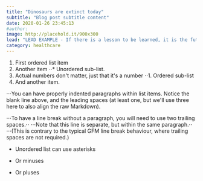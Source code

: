 ```yaml
---
title: "Dinosaurs are extinct today"
subtitle: "Blog post subtitle content"
date: 2020-01-26 23:45:13
#author:
image: http://placehold.it/900x300
lead: "LEAD EXAMPLE - If there is a lesson to be learned, it is the futility of seeking fulfillment in outer space. We need to judge ourselfs by who we are, not by where we go."
category: healthcare
---
```


1. First ordered list item
2. Another item
⋅⋅* Unordered sub-list. 
1. Actual numbers don't matter, just that it's a number
⋅⋅1. Ordered sub-list
4. And another item.

⋅⋅⋅You can have properly indented paragraphs within list items. Notice the blank line above, and the leading spaces (at least one, but we'll use three here to also align the raw Markdown).

⋅⋅⋅To have a line break without a paragraph, you will need to use two trailing spaces.⋅⋅
⋅⋅⋅Note that this line is separate, but within the same paragraph.⋅⋅
⋅⋅⋅(This is contrary to the typical GFM line break behaviour, where trailing spaces are not required.)

* Unordered list can use asterisks
- Or minuses
+ Or pluses